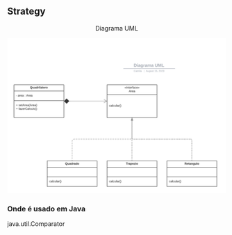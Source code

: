 <h2> Strategy </h2>
<p align="center"> Diagrama UML </p>

![Diagrama UML](/engenhariaIII/strategy/diagramaUml.png)

<h3>Onde é usado em Java</h3>
<p>java.util.Comparator</p>
